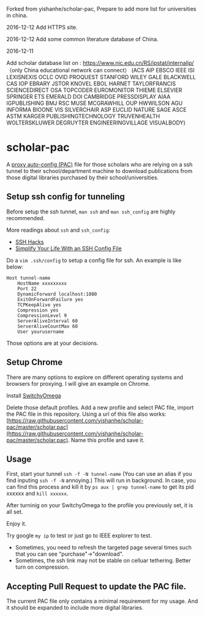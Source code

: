 Forked from yishanhe/scholar-pac, Prepare to add more list for universities in china.

2016-12-12 Add HTTPS site.

2016-12-12 Add some common literature database of China.

2016-12-11

Add scholar database list on : https://www.nic.edu.cn/RS/ipstat/internalip/   （only China educational network can connect） (ACS AIP EBSCO IEEE ISI LEXISNEXIS OCLC OVID PROQUEST STANFORD WILEY GALE BLACKWELL CAS IOP EBRARY JSTOR KNOVEL EBOL HARNET TAYLORFRANCIS SCIENCEDIRECT OSA TOPCODER EUROMONITOR THIEME ELSEVIER SPRINGER ETS EMERALD DOI CAMBRIDGE PRESSDISPLAY AIAA IGPUBLISHING BMJ RSC MUSE MCGRAWHILL OUP HWWILSON AGU INFORMA BIOONE VIS SILVERCHAIR ASP EUCLID NATURE SAGE ASCE ASTM KARGER PUBLISHINGTECHNOLOGY TRUVENHEALTH WOLTERSKLUWER DEGRUYTER ENGINEERINGVILLAGE VISUALBODY)
# scholar-pac
A [proxy auto-config (PAC)](https://en.wikipedia.org/wiki/Proxy_auto-config) file for those scholars who are relying on a ssh tunnel to their school/department machine to download publications from those digital libraries purchased by their school/universities.


## Setup ssh config for tunneling

Before setup the ssh tunnel, `man ssh` and `man ssh_config` are highly recommended.

More readings about `ssh` and `ssh_config`:
- [SSH Hacks](http://matt.might.net/articles/ssh-hacks/)
- [Simplify Your Life With an SSH Config File](http://nerderati.com/2011/03/17/simplify-your-life-with-an-ssh-config-file/)



Do a `vim .ssh/config` to setup a config file for ssh. An example is like below:

    Host tunnel-name
        HostName xxxxxxxxx
        Port 22
        DynamicForward localhost:1080
        ExitOnForwardFailure yes
        TCPKeepAlive yes
        Compression yes
        CompressionLevel 9
        ServerAliveInterval 60
        ServerAliveCountMax 60
        User yourusername

Those options are at your decisions.

## Setup Chrome
There are many options to explore on different operating systems and browsers for proxying. I will give an example on Chrome.

Install [SwitchyOmega](https://chrome.google.com/webstore/detail/proxy-switchyomega/padekgcemlokbadohgkifijomclgjgif?hl=en)

Delete those default profiles. Add a new profile and select PAC file, import the PAC file in this repository.
Using a url of this file also works: [https://raw.githubusercontent.com/yishanhe/scholar-pac/master/scholar.pac](https://raw.githubusercontent.com/yishanhe/scholar-pac/master/scholar.pac).
Name this profile and save it.

## Usage
First, start your tunnel `ssh -f -N tunnel-name` (You can use an alias if you find inputing `ssh -f -N` annoying.)
This will run in background.
In case, you can find this process and kill it by `ps aux | grep tunnel-name` to get its pid xxxxxx and `kill xxxxxx`.

After turninig on your SwitchyOmega to the profile you previously set, it is all set.

Enjoy it.

Try google `my ip` to test or just go to IEEE explorer to test.

- Sometimes, you need to refresh the targeted page several times such that you can see "purchase"->"download".
- Sometimes, the ssh link may not be stable on celluar tethering. Better turn on compression.

## Accepting Pull Request to update the PAC file.
The current PAC file only contains a minimal requirement for my usage. And it should be expanded to include more digital libraries.
